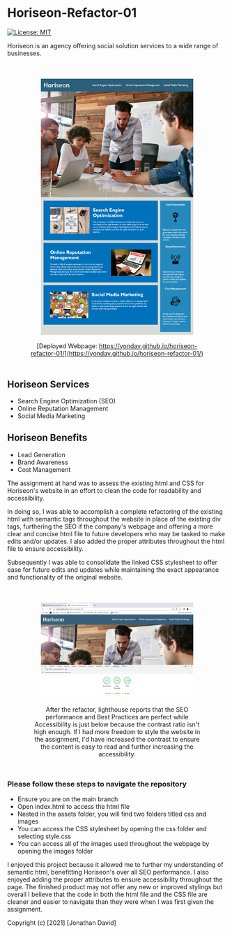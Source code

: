 # Horiseon-Refactor-01

[![License: MIT](https://img.shields.io/badge/License-MIT-yellow.svg)](https://opensource.org/licenses/MIT)

Horiseon is an agency offering social solution services to a wide range of businesses.

<div style="text-align:center; margin: 50px">
    <img src="assets/01-html-css-git-homework-demo.png" width="350"/>

[Deployed Webpage: https://yondav.github.io/horiseon-refactor-01/](https://yondav.github.io/horiseon-refactor-01/)
</div>

## Horiseon Services
- Search Engine Optimization (SEO)
- Online Reputation Management
- Social Media Marketing

## Horiseon Benefits
- Lead Generation
- Brand Awareness
- Cost Management

The assignment at hand was to assess the existing html and CSS for Horiseon's website in an effort to clean the code for readability and accessibility.

In doing so, I was able to accomplish a complete refactoring of the existing html with semantic tags throughout the website in place of the existing div tags, furthering the SEO if the company's webpage and offering a more clear and concise html file to future developers who may be tasked to make edits and/or updates. I also added the proper attributes throughout the html file to ensure accessibility.

Subsequently I was able to consolidate the linked CSS stylesheet to offer ease for future edits and updates while maintaining the exact appearance and functionality of the original website.

<div style="text-align:center; margin: 50px">
<img src="assets/lighthouse-report.png" width="350">

After the refactor, lighthouse reports that the SEO performance and Best Practices are perfect while Accessibility is just below because the contrast ratio isn't high enough. If I had more freedom to style the website in the assignment, I'd have increased the contrast to ensure the content is easy to read and further increasing the accessibility.
</div>

### Please follow these steps to navigate the repository
- Ensure you are on the main branch
- Open index.html to access the html file
- Nested in the assets folder, you will find two folders titled css and images
- You can access the CSS stylesheet by opening the css folder and selecting style.css
- You can access all of the images used throughout the webpage by opening the images folder

I enjoyed this project because it allowed me to further my understanding of semantic html, benefitting Horiseon's over all SEO performance. I also enjoyed adding the proper attributes to ensure accessibility throughout the page. The finished product may not offer any new or improved stylings but overall I believe that the code in both the html file and the CSS file are cleaner and easier to navigate than they were when I was first given the assignment.


Copyright (c) [2021] [Jonathan David]
